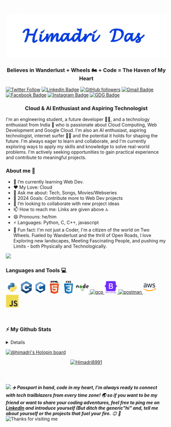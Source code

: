![Hello](Hello.gif)

![Name](name.jpg)


 <h3 align="center">Believes in Wanderlust + Wheels 🏍 + Code  = The Haven of My Heart</h3>

[![Twitter Follow](https://img.shields.io/twitter/follow/IamShivam8991?style=social)](https://twitter.com/intent/follow?screen_name=IamShivam8991) [![Linkedin Badge](https://img.shields.io/badge/-Himadri_Das-blue?style=social&logo=Linkedin&logoColor=blue&link=https://www.linkedin.com/in/himadri-das-27487324a)](https://www.linkedin.com/in/himadri-das-27487324a) [![GitHub followers](https://img.shields.io/github/followers/Himadri8991?label=Follow&style=social)](https://github.com/Himadri8991/?tab=follow)
[![Gmail Badge](https://img.shields.io/badge/-samhd8991@gmail.com-c14438?style=social&logo=Gmail&logoColor=red&link=mailto:samhd8991@gamil.com)](mailto:samhd8991@gmail.com) [![Facebook Badge](https://img.shields.io/badge/-Himadri_Das-4267b2?style=social&&logo=Facebook&logoColor=blue&link=https://www.facebook.com/himadri.das.1829405)](https://www.facebook.com/himadri.das.1829405) [![Instagram Badge](https://img.shields.io/badge/-@shivam_8991d-833ab4?style=social&logo=Instagram&logoColor=A14DAF&link=https://www.instagram.com/shivam_8991d)](https://www.instagram.com/shivam_8991d)
[![GDG Badge](https://img.shields.io/badge/-himadri8-4267b2?style=social&&logo=GoogleDeveloperGroup&logoColor=blue&link=https://gdg.community.dev/u/himadri8)](https://gdg.community.dev/u/himadri8/)

 <h3 align="center">Cloud & AI Enthusiast and Aspiring Technologist</h3>

I'm an engineering student, a future developer 👨‍💻, and a technology enthusiast from India 🚩  who is passionate about Cloud Computing, Web Development and Google Cloud. I'm also an AI enthusiast, aspiring technologist, internet surfer 🏄‍♂️ and the potential it holds for shaping the future. I'm always eager to learn and collaborate, and I'm currently exploring ways to apply my skills and knowledge to solve real-world problems. I'm actively seeking opportunities to gain practical experience and contribute to meaningful projects.


### About me :eyes:

<!--- 🔭 I’m currently working on -->
- 🌱 I’m currently learning Web Dev.
- ❤️ My Love: Cloud
- 💬 Ask me about: Tech, Songs, Movies/Webseries
- 🥅 2024 Goals: Contribute more to Web Dev projects
- 👯 I’m looking to collaborate with new project ideas
- 📫 How to reach me: Links are given above 🔝
- 😄 Pronouns: he/him
- ⚡ Languages: Python, C, C++, javascript
- 🤪 Fun fact: I'm not just a Coder, I'm a citizen of the world on Two Wheels. Fueled by Wanderlust and the thrill of Open Roads, I love Exploring new landscapes, Meeting Fascinating People, and pushing my Limits - both Physically and Technologically.

![](https://komarev.com/ghpvc/?username=Himadri8991&style=plastic)




### Languages and Tools :computer:
<p align="left"><code><img alt="dart" width="40" height="40" src="https://raw.githubusercontent.com/github/explore/80688e429a7d4ef2fca1e82350fe8e3517d3494d/topics/python/python.png"></code>
<code><img alt="dart" width="40" height="40" src="https://raw.githubusercontent.com/github/explore/5c058a388828bb5fde0bcafd4bc867b5bb3f26f3/topics/cpp/cpp.png"></code>
<code><img alt="dart" width="40" height="40" src="https://raw.githubusercontent.com/github/explore/80688e429a7d4ef2fca1e82350fe8e3517d3494d/topics/c/c.png"></code>
<code><img alt="dart" width="40" height="40" src="https://raw.githubusercontent.com/github/explore/80688e429a7d4ef2fca1e82350fe8e3517d3494d/topics/html/html.png"></code>
<code><img alt="dart" width="40" height="40" src="https://raw.githubusercontent.com/github/explore/80688e429a7d4ef2fca1e82350fe8e3517d3494d/topics/css/css.png"></code>
<a href="https://nodejs.org" target="_blank" rel="noreferrer"> <img src="https://raw.githubusercontent.com/devicons/devicon/master/icons/nodejs/nodejs-original-wordmark.svg" alt="nodejs" width="40" height="40"/> </a>
<a href="https://cloud.google.com" target="_blank" rel="noreferrer"> <img src="https://www.vectorlogo.zone/logos/google_cloud/google_cloud-icon.svg" alt="gcp" width="40" height="40"/> 
<a href="https://getbootstrap.com" target="_blank" rel="noreferrer"> <img src="https://raw.githubusercontent.com/devicons/devicon/master/icons/bootstrap/bootstrap-plain-wordmark.svg" alt="bootstrap" width="40" height="40"/> </a>
<a href="https://postman.com" target="_blank" rel="noreferrer"> <img src="https://www.vectorlogo.zone/logos/getpostman/getpostman-icon.svg" alt="postman" width="40" height="40"/> </a>
<a href="https://aws.amazon.com" target="_blank" rel="noreferrer"> <img src="https://raw.githubusercontent.com/devicons/devicon/master/icons/amazonwebservices/amazonwebservices-original-wordmark.svg" alt="aws" width="40" height="40"/> </a>
<a href="https://developer.mozilla.org/en-US/docs/Web/JavaScript" target="_blank" rel="noreferrer"> <img src="https://raw.githubusercontent.com/devicons/devicon/master/icons/javascript/javascript-original.svg" alt="javascript" width="40" height="40"/> </a></p></br>



### ⚡ My Github Stats

<details>	
  
<p align="center">
<a href="https://github.com/Himadri8991">  
	<!--img src="https://github-readme-stats.vercel.app/api?username=Himadri8991&show_icons=true&hide_border=true&count_private=true"-->
	<img src="https://github-readme-stats.vercel.app/api/top-langs/?username=Himadri8991&show_icons=true&hide_border=true&layout=compact&langs_count=8">
</a>
</p>

[![Himadri's GitHub | Stats](https://stats.quine.sh/Himadri/github?theme=dark)](https://quine.sh?utm_source=widgets&utm_campaign=Himadri)

<p align="center">
  <img src="https://github-readme-streak-stats.herokuapp.com/?user=Himadri8991&show_icons=true&hide_border=true">
</p> 
 
</details>

[![@himadri's Holopin board](https://holopin.me/himadri)](https://holopin.io/@himadri#badges)

<!--footer-->
<p align="center"> <a href="https://github.com/ryo-ma/github-profile-trophy"><img src="https://github-profile-trophy.vercel.app/?username=Himadri8991" alt="Himadri8991" /></a> </p>
<br>

##
<img src="https://media.giphy.com/media/LnQjpWaON8nhr21vNW/giphy.gif" width="60"> <em><b>✈️ Passport in hand, code in my heart, I'm always ready to connect with tech trailblazers from every time zone! 🌏 so if you want to be my friend or want to share your coding adventures, feel free to ping me on [LinkedIn](https://www.linkedin.com/in/himadri-das-27487324a) and introduce yourself (But ditch the generic"hi" and, tell me about yourself or the projects that fuel your fire.</b> 😊 💜</em>
<img height="120" alt="Thanks for visiting me" width="100%" src="https://raw.githubusercontent.com/BrunnerLivio/brunnerlivio/master/images/marquee.svg" />
